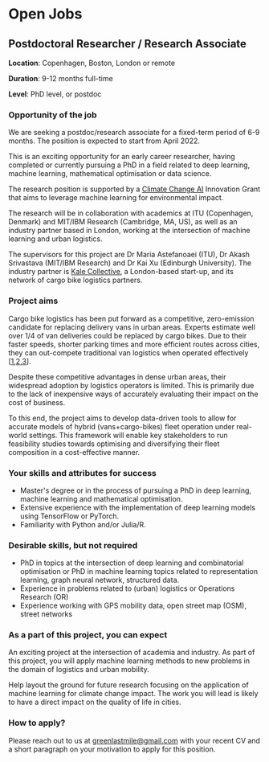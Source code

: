 # Open Jobs

## Postdoctoral Researcher / Research Associate

**Location**: Copenhagen, Boston, London or remote

**Duration**: 9-12 months full-time

**Level**:  PhD level, or postdoc

### Opportunity of the job

We are seeking a postdoc/research associate for a fixed-term period of 6-9 months. The position is expected to start from April 2022. 

This is an exciting opportunity for an early career researcher, having completed or currently pursuing a PhD in a field related to deep learning, machine learning, mathematical optimisation or data science.

The research position is supported by a [Climate Change AI](https://www.climatechange.ai/) Innovation Grant that aims to leverage machine learning for environmental impact.  

The research will be in collaboration with academics at ITU (Copenhagen, Denmark) and MIT/IBM Research (Cambridge, MA, US), as well as an industry partner based in London, working at the intersection of machine learning and urban logistics.

The supervisors for this project are Dr Maria Astefanoaei (ITU), Dr Akash Srivastava (MIT/IBM Research) and Dr Kai Xu (Edinburgh University). The industry partner is [Kale Collective](https://kalecollective.co.uk/), a London-based start-up, and its network of cargo bike logistics partners. 

### Project aims

Cargo bike logistics has been put forward as a competitive, zero-emission candidate for replacing delivery vans in urban areas. Experts estimate well over 1/4 of van deliveries could be replaced by cargo bikes. Due to their faster speeds, shorter parking times and more efficient routes across cities, they can out-compete traditional van logistics when operated effectively [[1](https://www.sciencedirect.com/science/article/pii/S2352146516000478),[2](https://www.researchgate.net/publication/357528729_Delivering_Paris_by_Cargo_Bikes_Ecological_Commitment_or_Economically_Feasible_The_Case_of_a_Parcel_Service_Company_-_TRB_2022),[3](https://static1.squarespace.com/static/5d30896202a18c0001b49180/t/61091edc3acfda2f4af7d97f/1627987694676/The+Promise+of+Low-Carbon+Freight.pdf)].

Despite these competitive advantages in dense urban areas, their widespread adoption by logistics operators is limited. This is primarily due to the lack of inexpensive ways of accurately evaluating their impact on the cost of business.

To this end, the project aims to develop data-driven tools to allow for accurate models of hybrid (vans+cargo-bikes) fleet operation under real-world settings. This framework will enable key stakeholders to run feasibility studies towards optimising and diversifying their fleet composition in a cost-effective manner.

### Your skills and attributes for success

- Master's degree or in the process of pursuing a PhD in deep learning, machine learning and mathematical optimisation.
- Extensive experience with the implementation of deep learning models using TensorFlow or PyTorch.
- Familiarity with Python and/or Julia/R.

### Desirable skills, but not required

- PhD in topics at the intersection of deep learning and combinatorial optimisation or PhD in machine learning topics related to representation learning, graph neural network, structured data.
- Experience in problems related to (urban) logistics or Operations Research (OR)
- Experience working with GPS mobility data, open street map (OSM), street networks

### As a part of this project, you can expect

An exciting project at the intersection of academia and industry. As part of this project, you will apply machine learning methods to new problems in the domain of logistics and urban mobility.

Help layout the ground for future research focusing on the application of machine learning for climate change impact. The work you will lead is likely to have a direct impact on the quality of life in cities. 

### How to apply?

Please reach out to us at greenlastmile@gmail.com with your recent CV and a short paragraph on your motivation to apply for this position.
